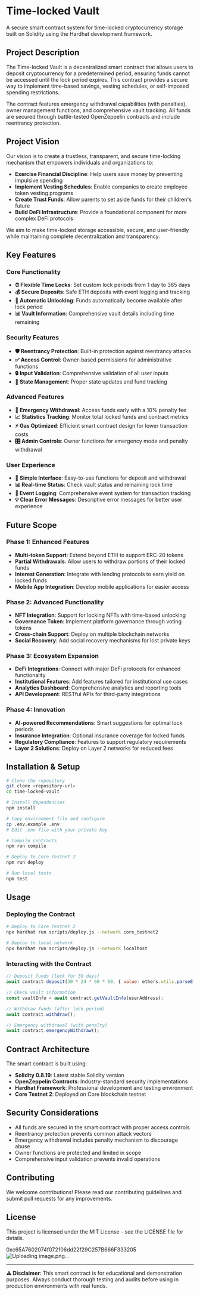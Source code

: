 # Time-locked Vault

A secure smart contract system for time-locked cryptocurrency storage built on Solidity using the Hardhat development framework.

## Project Description

The Time-locked Vault is a decentralized smart contract that allows users to deposit cryptocurrency for a predetermined period, ensuring funds cannot be accessed until the lock period expires. This contract provides a secure way to implement time-based savings, vesting schedules, or self-imposed spending restrictions.

The contract features emergency withdrawal capabilities (with penalties), owner management functions, and comprehensive vault tracking. All funds are secured through battle-tested OpenZeppelin contracts and include reentrancy protection.

## Project Vision

Our vision is to create a trustless, transparent, and secure time-locking mechanism that empowers individuals and organizations to:

- **Exercise Financial Discipline**: Help users save money by preventing impulsive spending
- **Implement Vesting Schedules**: Enable companies to create employee token vesting programs
- **Create Trust Funds**: Allow parents to set aside funds for their children's future
- **Build DeFi Infrastructure**: Provide a foundational component for more complex DeFi protocols

We aim to make time-locked storage accessible, secure, and user-friendly while maintaining complete decentralization and transparency.

## Key Features

### Core Functionality
- **⏰ Flexible Time Locks**: Set custom lock periods from 1 day to 365 days
- **💰 Secure Deposits**: Safe ETH deposits with event logging and tracking
- **🔐 Automatic Unlocking**: Funds automatically become available after lock period
- **📊 Vault Information**: Comprehensive vault details including time remaining

### Security Features
- **🛡️ Reentrancy Protection**: Built-in protection against reentrancy attacks
- **✅ Access Control**: Owner-based permissions for administrative functions
- **🔒 Input Validation**: Comprehensive validation of all user inputs
- **💾 State Management**: Proper state updates and fund tracking

### Advanced Features
- **🚨 Emergency Withdrawal**: Access funds early with a 10% penalty fee
- **📈 Statistics Tracking**: Monitor total locked funds and contract metrics
- **⚡ Gas Optimized**: Efficient smart contract design for lower transaction costs
- **🎛️ Admin Controls**: Owner functions for emergency mode and penalty withdrawal

### User Experience
- **📱 Simple Interface**: Easy-to-use functions for deposit and withdrawal
- **📊 Real-time Status**: Check vault status and remaining lock time
- **🔔 Event Logging**: Comprehensive event system for transaction tracking
- **💡 Clear Error Messages**: Descriptive error messages for better user experience

## Future Scope

### Phase 1: Enhanced Features
- **Multi-token Support**: Extend beyond ETH to support ERC-20 tokens
- **Partial Withdrawals**: Allow users to withdraw portions of their locked funds
- **Interest Generation**: Integrate with lending protocols to earn yield on locked funds
- **Mobile App Integration**: Develop mobile applications for easier access

### Phase 2: Advanced Functionality
- **NFT Integration**: Support for locking NFTs with time-based unlocking
- **Governance Token**: Implement platform governance through voting tokens
- **Cross-chain Support**: Deploy on multiple blockchain networks
- **Social Recovery**: Add social recovery mechanisms for lost private keys

### Phase 3: Ecosystem Expansion
- **DeFi Integrations**: Connect with major DeFi protocols for enhanced functionality
- **Institutional Features**: Add features tailored for institutional use cases
- **Analytics Dashboard**: Comprehensive analytics and reporting tools
- **API Development**: RESTful APIs for third-party integrations

### Phase 4: Innovation
- **AI-powered Recommendations**: Smart suggestions for optimal lock periods
- **Insurance Integration**: Optional insurance coverage for locked funds
- **Regulatory Compliance**: Features to support regulatory requirements
- **Layer 2 Solutions**: Deploy on Layer 2 networks for reduced fees

## Installation & Setup

```bash
# Clone the repository
git clone <repository-url>
cd time-locked-vault

# Install dependencies
npm install

# Copy environment file and configure
cp .env.example .env
# Edit .env file with your private key

# Compile contracts
npm run compile

# Deploy to Core Testnet 2
npm run deploy

# Run local tests
npm test
```

## Usage

### Deploying the Contract
```bash
# Deploy to Core Testnet 2
npx hardhat run scripts/deploy.js --network core_testnet2

# Deploy to local network
npx hardhat run scripts/deploy.js --network localhost
```

### Interacting with the Contract
```javascript
// Deposit funds (lock for 30 days)
await contract.deposit(30 * 24 * 60 * 60, { value: ethers.utils.parseEther("1.0") });

// Check vault information
const vaultInfo = await contract.getVaultInfo(userAddress);

// Withdraw funds (after lock period)
await contract.withdraw();

// Emergency withdrawal (with penalty)
await contract.emergencyWithdraw();
```

## Contract Architecture

The smart contract is built using:
- **Solidity 0.8.19**: Latest stable Solidity version
- **OpenZeppelin Contracts**: Industry-standard security implementations
- **Hardhat Framework**: Professional development and testing environment
- **Core Testnet 2**: Deployed on Core blockchain testnet

## Security Considerations

- All funds are secured in the smart contract with proper access controls
- Reentrancy protection prevents common attack vectors  
- Emergency withdrawal includes penalty mechanism to discourage abuse
- Owner functions are protected and limited in scope
- Comprehensive input validation prevents invalid operations

## Contributing

We welcome contributions! Please read our contributing guidelines and submit pull requests for any improvements.

## License

This project is licensed under the MIT License - see the LICENSE file for details.

0xc65A7602074f072106dd22f29C257B666F333205
![Uploading image.png…]()

---

**⚠️ Disclaimer**: This smart contract is for educational and demonstration purposes. Always conduct thorough testing and audits before using in production environments with real funds.
